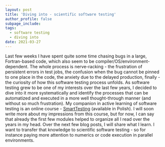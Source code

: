 ```yaml
---
layout: post
title: 'Diving into - scientific software testing'
author_profile: false
subpage_include: 
tags:
  - software testing
  - diving into
date: 2021-03-27
---
```


Last few weeks I have spent quite some time chasing bugs in a large, Fortran-based code, which also seem to be compiler/OS/environment-dependent. The whole process is nerve-racking - the frustration of persistent errors in test jobs, the confusion when the bug cannot be pinned to one place in the code, the anxiety due to the delayed production, finally - the curiosity of how this software testing process unfolds.
As software testing grew to be one of my interests over the last few years, I decided to dive into it more systematically and identify the processes that can be automatized and executed in a more well thought-through manner (and without so much frustration). My companion in active learning of software testing is an online course - [SmartTesting](https://smarttesting.pl) (available in Polish). I will soon write more about my impressions from this course, but for now, I can say that already the first few modules helped to organize all I read over the years in my head.
Over the next few blog posts, I will share what I learn. I want to transfer that knowledge to scientific software testing - so for instance paying more attention to numerics or code execution in parallel environments.






